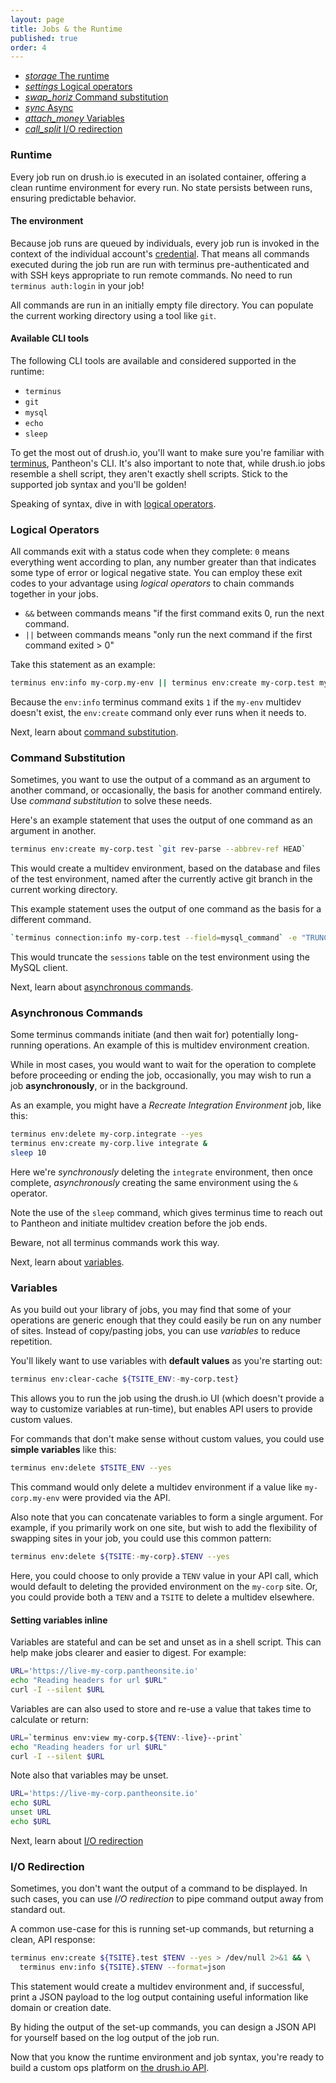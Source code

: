 ```yaml
---
layout: page
title: Jobs & the Runtime
published: true
order: 4
---
```


<div class="col s12 no-padding">
  <ul class="tabs tabs-fixed-width">
    <li class="tab col s2"><a href="#runtime"><i class="material-icons">storage</i> The runtime</a></li>
    <li class="tab col s2"><a href="#logical-operators"><i class="material-icons">settings</i> Logical operators</a></li>
    <li class="tab col s2"><a href="#substitution"><i class="material-icons">swap_horiz</i> Command substitution</a></li>
    <li class="tab col s2"><a href="#async"><i class="material-icons">sync</i> Async</a></li>
    <li class="tab col s2"><a href="#variables"><i class="material-icons">attach_money</i> Variables</a></li>
    <li class="tab col s2"><a href="#io-redirection"><i class="material-icons">call_split</i> I/O redirection</a></li>
  </ul>
</div>
<div class="container">
  <div id="runtime" class="col s12">
<div markdown="1">

### Runtime

Every job run on drush.io is executed in an isolated container, offering a clean runtime environment for every run. No state persists between runs, ensuring predictable behavior.

#### __The environment__
Because job runs are queued by individuals, every job run is invoked in the context of the individual account's [credential](/the-basics#concepts). That means all commands executed during the job run are run with terminus pre-authenticated and with SSH keys appropriate to run remote commands. No need to run `terminus auth:login` in your job!

All commands are run in an initially empty file directory. You can populate the current working directory using a tool like `git`.

#### __Available CLI tools__
The following CLI tools are available and considered supported in the runtime:

- `terminus`
- `git`
- `mysql`
- `echo`
- `sleep`

To get the most out of drush.io, you'll want to make sure you're familiar with [terminus](https://pantheon.io/docs/terminus/), Pantheon's CLI. It's also important to note that, while drush.io jobs resemble a shell script, they aren't exactly shell scripts. Stick to the supported job syntax and you'll be golden!

Speaking of syntax, dive in with [logical operators](#logical-operators).

</div>
  </div>
  <div id="logical-operators" class="col s12">
<div markdown="1">

### Logical Operators

All commands exit with a status code when they complete: `0` means everything went according to plan, any number greater than that indicates some type of error or logical negative state. You can employ these exit codes to your advantage using _logical operators_ to chain commands together in your jobs.

- `&&` between commands means "if the first command exits 0, run the next command.
- `||` between commands means "only run the next command if the first command exited > 0"

Take this statement as an example:

```sh
terminus env:info my-corp.my-env || terminus env:create my-corp.test my-env
```

Because the `env:info` terminus command exits `1` if the `my-env` multidev doesn't exist, the `env:create` command only ever runs when it needs to.

Next, learn about [command substitution](#substitution).

</div>
  </div>
  <div id="substitution" class="col s12">
<div markdown="1">

### Command Substitution

Sometimes, you want to use the output of a command as an argument to another command, or occasionally, the basis for another command entirely. Use _command substitution_ to solve these needs.

Here's an example statement that uses the output of one command as an argument in another.

```sh
terminus env:create my-corp.test `git rev-parse --abbrev-ref HEAD`
```

This would create a multidev environment, based on the database and files of the test environment, named after the currently active git branch in the current working directory.

This example statement uses the output of one command as the basis for a different command.

```sh
`terminus connection:info my-corp.test --field=mysql_command` -e "TRUNCATE sessions;"
```

This would truncate the `sessions` table on the test environment using the MySQL client.

Next, learn about [asynchronous commands](#async).

</div>
  </div>
  <div id="async" class="col s12">
<div markdown="1">

### Asynchronous Commands

Some terminus commands initiate (and then wait for) potentially long-running operations. An example of this is multidev environment creation.

While in most cases, you would want to wait for the operation to complete before proceeding or ending the job, occasionally, you may wish to run a job __asynchronously__, or in the background.

As an example, you might have a _Recreate Integration Environment_ job, like this:

```sh
terminus env:delete my-corp.integrate --yes
terminus env:create my-corp.live integrate &
sleep 10
```

Here we're _synchronously_ deleting the `integrate` environment, then once complete, _asynchronously_ creating the same environment using the `&` operator.

Note the use of the `sleep` command, which gives terminus time to reach out to Pantheon and initiate multidev creation before the job ends.

Beware, not all terminus commands work this way.

Next, learn about [variables](#variables).

</div>
  </div>
  <div id="variables" class="col s12">
<div markdown="1">

### Variables

As you build out your library of jobs, you may find that some of your operations are generic enough that they could easily be run on any number of sites. Instead of copy/pasting jobs, you can use _variables_ to reduce repetition.

You'll likely want to use variables with __default values__ as you're starting out:

```sh
terminus env:clear-cache ${TSITE_ENV:-my-corp.test}
```

This allows you to run the job using the drush.io UI (which doesn't provide a way to customize variables at run-time), but enables API users to provide custom values.

For commands that don't make sense without custom values, you could use __simple variables__ like this:

```sh
terminus env:delete $TSITE_ENV --yes
```

This command would only delete a multidev environment if a value like `my-corp.my-env` were provided via the API.

Also note that you can concatenate variables to form a single argument. For example, if you primarily work on one site, but wish to add the flexibility of swapping sites in your job, you could use this common pattern:

```sh
terminus env:delete ${TSITE:-my-corp}.$TENV --yes
```

Here, you could choose to only provide a `TENV` value in your API call, which would default to deleting the provided environment on the `my-corp` site. Or, you could provide both a `TENV` and a `TSITE` to delete a multidev elsewhere.

#### Setting variables inline

Variables are stateful and can be set and unset as in a shell script. This can help make jobs clearer and easier to digest. For example:

```sh
URL='https://live-my-corp.pantheonsite.io'
echo "Reading headers for url $URL"
curl -I --silent $URL
```

Variables are can also used to store and re-use a value that takes time to calculate or return: 

```sh
URL=`terminus env:view my-corp.${TENV:-live}--print`
echo "Reading headers for url $URL"
curl -I --silent $URL
```

Note also that variables may be unset.

```sh
URL='https://live-my-corp.pantheonsite.io'
echo $URL
unset URL
echo $URL
```

Next, learn about [I/O redirection](#io-redirection)

</div>
  </div>
  <div id="io-redirection" class="col s12">
<div markdown="1">

### I/O Redirection

Sometimes, you don't want the output of a command to be displayed. In such cases, you can use _I/O redirection_ to pipe command output away from standard out.

A common use-case for this is running set-up commands, but returning a clean, API response:

```sh
terminus env:create ${TSITE}.test $TENV --yes > /dev/null 2>&1 && \
  terminus env:info ${TSITE}.$TENV --format=json
```

This statement would create a multidev environment and, if successful, print a JSON payload to the log output containing useful information like domain or creation date.

By hiding the output of the set-up commands, you can design a JSON API for yourself based on the log output of the job run.

Now that you know the runtime environment and job syntax, you're ready to build a custom ops platform on [the drush.io API](/api).

</div>
  </div>
</div>
